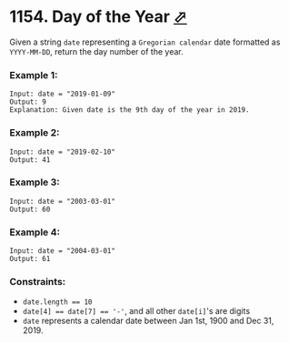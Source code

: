# 1154. Day of the Year [⬀](https://leetcode.com/problems/day-of-the-year/)

Given a string `date` representing a `Gregorian calendar` date formatted as `YYYY-MM-DD`, return the day number of the year.

### Example 1:
```
Input: date = "2019-01-09"
Output: 9
Explanation: Given date is the 9th day of the year in 2019.
```

### Example 2:
```
Input: date = "2019-02-10"
Output: 41
```

### Example 3:
```
Input: date = "2003-03-01"
Output: 60
```

### Example 4:
```
Input: date = "2004-03-01"
Output: 61
```

### Constraints:

- `date.length == 10`
- `date[4] == date[7] == '-'`, and all other `date[i]`'s are digits
- `date` represents a calendar date between Jan 1st, 1900 and Dec 31, 2019.
